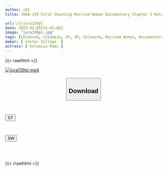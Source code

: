 ```yaml
---
author: j91
title: JURA-139 First Shooting Married Woman Documentary Chapter 3 Kotomiya Mami

url: /v/jura139pl
date: 2025-03-05T15:45:00Z
image: "jura139pl.jpg"
tags: [Censored, Creampie, 3P, 4P, Solowork, Married Woman, Documentary, Mature Woman	]
maker: [ Center Village  ]
actress: [ Kotomiya Mami ]
---
```



{{< rawhtml >}}

<div class="video" data-videoid="oeO8gL0D7BHJyVl">
    <a href="javascript:;">
        <img src="/v/jura139pl/jura139pl.jpg" width="WIDTH" height="HEIGHT" alt="jura139pl.mp4" loading="lazy">
    </a>
</div>

<script type="text/javascript" src="https://j91.asia/asset/on-demand-st.js"></script>

<br>
  <link rel="stylesheet" href="https://j91.asia/asset/bs5.css">
  
  <center>
  <button class="btn btn-primary" type="button" data-bs-toggle="collapse" data-bs-target=".multi-collapse" aria-expanded="false" aria-controls="multiCollapseExample1 multiCollapseExample2"><h2>Download</h2></button></center>
</p>
<div class="row">
  <div class="col">
    <div class="collapse multi-collapse" id="multiCollapseExample1">
      <div class="card card-body">
	      	      <br>
<div class="buttons">  
<p><a href="/v/jura139pl/st.html" target="_blank"><button class="btn-hover color-3"><i class="fa fa-download"></i> ST</button></a></p></div>
    </div>
  </div>
</div>
  <div class="col">
    <div class="collapse multi-collapse" id="multiCollapseExample2">
      <div class="card card-body">
	      <br>
<div class="buttons">
<p><a href="/v/jura139pl/sw.html" target="_blank"><button class="btn-hover color-2"><i class="fa fa-download"></i> SW</button></a></p></div>
<br><br>
      </div>
    </div>
  </div>
</div>

{{< /rawhtml >}}